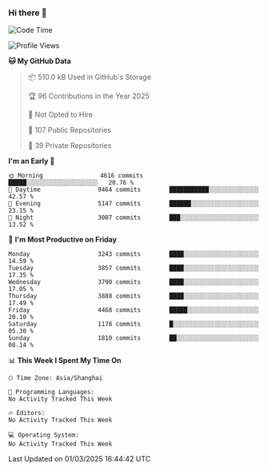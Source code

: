 ### Hi there 👋

<!--
**qbosen/qbosen** is a ✨ _special_ ✨ repository because its `README.md` (this file) appears on your GitHub profile.

Here are some ideas to get you started:

- 🔭 I’m currently working on ...
- 🌱 I’m currently learning ...
- 👯 I’m looking to collaborate on ...
- 🤔 I’m looking for help with ...
- 💬 Ask me about ...
- 📫 How to reach me: ...
- 😄 Pronouns: ...
- ⚡ Fun fact: ...
-->

<!--START_SECTION:waka-->
![Code Time](http://img.shields.io/badge/Code%20Time-2%2C111%20hrs%2036%20mins-blue)

![Profile Views](http://img.shields.io/badge/Profile%20Views-0-blue)

**🐱 My GitHub Data** 

> 📦 510.0 kB Used in GitHub's Storage 
 > 
> 🏆 96 Contributions in the Year 2025
 > 
> 🚫 Not Opted to Hire
 > 
> 📜 107 Public Repositories 
 > 
> 🔑 39 Private Repositories 
 > 
**I'm an Early 🐤** 

```text
🌞 Morning                4616 commits        █████░░░░░░░░░░░░░░░░░░░░   20.76 % 
🌆 Daytime                9464 commits        ███████████░░░░░░░░░░░░░░   42.57 % 
🌃 Evening                5147 commits        ██████░░░░░░░░░░░░░░░░░░░   23.15 % 
🌙 Night                  3007 commits        ███░░░░░░░░░░░░░░░░░░░░░░   13.52 % 
```
📅 **I'm Most Productive on Friday** 

```text
Monday                   3243 commits        ████░░░░░░░░░░░░░░░░░░░░░   14.59 % 
Tuesday                  3857 commits        ████░░░░░░░░░░░░░░░░░░░░░   17.35 % 
Wednesday                3790 commits        ████░░░░░░░░░░░░░░░░░░░░░   17.05 % 
Thursday                 3888 commits        ████░░░░░░░░░░░░░░░░░░░░░   17.49 % 
Friday                   4468 commits        █████░░░░░░░░░░░░░░░░░░░░   20.10 % 
Saturday                 1178 commits        █░░░░░░░░░░░░░░░░░░░░░░░░   05.30 % 
Sunday                   1810 commits        ██░░░░░░░░░░░░░░░░░░░░░░░   08.14 % 
```


📊 **This Week I Spent My Time On** 

```text
🕑︎ Time Zone: Asia/Shanghai

💬 Programming Languages: 
No Activity Tracked This Week

🔥 Editors: 
No Activity Tracked This Week

💻 Operating System: 
No Activity Tracked This Week
```


 Last Updated on 01/03/2025 16:44:42 UTC
<!--END_SECTION:waka-->
